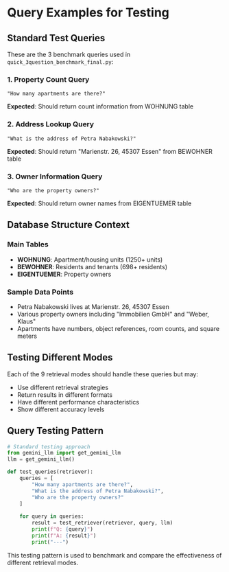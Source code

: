 # Query Examples for Testing

## Standard Test Queries

These are the 3 benchmark queries used in `quick_3question_benchmark_final.py`:

### 1. Property Count Query
```
"How many apartments are there?"
```
**Expected**: Should return count information from WOHNUNG table

### 2. Address Lookup Query  
```
"What is the address of Petra Nabakowski?"
```
**Expected**: Should return "Marienstr. 26, 45307 Essen" from BEWOHNER table

### 3. Owner Information Query
```
"Who are the property owners?"
```
**Expected**: Should return owner names from EIGENTUEMER table

## Database Structure Context

### Main Tables
- **WOHNUNG**: Apartment/housing units (1250+ units)
- **BEWOHNER**: Residents and tenants (698+ residents) 
- **EIGENTUEMER**: Property owners

### Sample Data Points
- Petra Nabakowski lives at Marienstr. 26, 45307 Essen
- Various property owners including "Immobilien GmbH" and "Weber, Klaus"
- Apartments have numbers, object references, room counts, and square meters

## Testing Different Modes

Each of the 9 retrieval modes should handle these queries but may:
- Use different retrieval strategies
- Return results in different formats
- Have different performance characteristics
- Show different accuracy levels

## Query Testing Pattern

```python
# Standard testing approach
from gemini_llm import get_gemini_llm
llm = get_gemini_llm()

def test_queries(retriever):
    queries = [
        "How many apartments are there?",
        "What is the address of Petra Nabakowski?", 
        "Who are the property owners?"
    ]
    
    for query in queries:
        result = test_retriever(retriever, query, llm)
        print(f"Q: {query}")
        print(f"A: {result}")
        print("---")
```

This testing pattern is used to benchmark and compare the effectiveness of different retrieval modes.